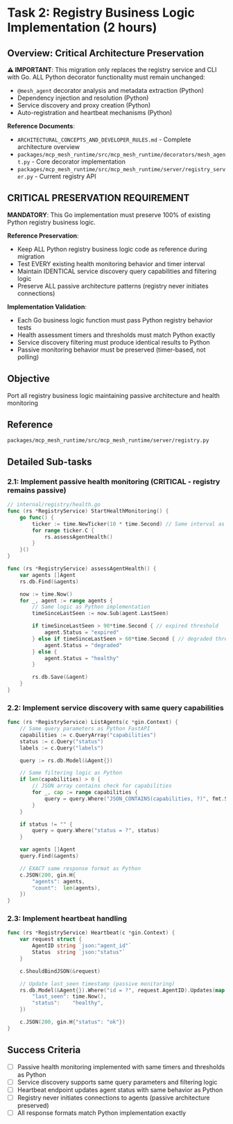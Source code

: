 # Task 2: Registry Business Logic Implementation (2 hours)

## Overview: Critical Architecture Preservation

**⚠️ IMPORTANT**: This migration only replaces the registry service and CLI with Go. ALL Python decorator functionality must remain unchanged:

- `@mesh_agent` decorator analysis and metadata extraction (Python)
- Dependency injection and resolution (Python)
- Service discovery and proxy creation (Python)
- Auto-registration and heartbeat mechanisms (Python)

**Reference Documents**:

- `ARCHITECTURAL_CONCEPTS_AND_DEVELOPER_RULES.md` - Complete architecture overview
- `packages/mcp_mesh_runtime/src/mcp_mesh_runtime/decorators/mesh_agent.py` - Core decorator implementation
- `packages/mcp_mesh_runtime/src/mcp_mesh_runtime/server/registry_server.py` - Current registry API

## CRITICAL PRESERVATION REQUIREMENT

**MANDATORY**: This Go implementation must preserve 100% of existing Python registry business logic.

**Reference Preservation**:

- Keep ALL Python registry business logic code as reference during migration
- Test EVERY existing health monitoring behavior and timer interval
- Maintain IDENTICAL service discovery query capabilities and filtering logic
- Preserve ALL passive architecture patterns (registry never initiates connections)

**Implementation Validation**:

- Each Go business logic function must pass Python registry behavior tests
- Health assessment timers and thresholds must match Python exactly
- Service discovery filtering must produce identical results to Python
- Passive monitoring behavior must be preserved (timer-based, not polling)

## Objective

Port all registry business logic maintaining passive architecture and health monitoring

## Reference

`packages/mcp_mesh_runtime/src/mcp_mesh_runtime/server/registry.py`

## Detailed Sub-tasks

### 2.1: Implement passive health monitoring (CRITICAL - registry remains passive)

```go
// internal/registry/health.go
func (rs *RegistryService) StartHealthMonitoring() {
    go func() {
        ticker := time.NewTicker(10 * time.Second) // Same interval as Python
        for range ticker.C {
            rs.assessAgentHealth()
        }
    }()
}

func (rs *RegistryService) assessAgentHealth() {
    var agents []Agent
    rs.db.Find(&agents)

    now := time.Now()
    for _, agent := range agents {
        // Same logic as Python implementation
        timeSinceLastSeen := now.Sub(agent.LastSeen)

        if timeSinceLastSeen > 90*time.Second { // expired threshold
            agent.Status = "expired"
        } else if timeSinceLastSeen > 60*time.Second { // degraded threshold
            agent.Status = "degraded"
        } else {
            agent.Status = "healthy"
        }

        rs.db.Save(&agent)
    }
}
```

### 2.2: Implement service discovery with same query capabilities

```go
func (rs *RegistryService) ListAgents(c *gin.Context) {
    // Same query parameters as Python FastAPI
    capabilities := c.QueryArray("capabilities")
    status := c.Query("status")
    labels := c.Query("labels")

    query := rs.db.Model(&Agent{})

    // Same filtering logic as Python
    if len(capabilities) > 0 {
        // JSON array contains check for capabilities
        for _, cap := range capabilities {
            query = query.Where("JSON_CONTAINS(capabilities, ?)", fmt.Sprintf(`"%s"`, cap))
        }
    }

    if status != "" {
        query = query.Where("status = ?", status)
    }

    var agents []Agent
    query.Find(&agents)

    // EXACT same response format as Python
    c.JSON(200, gin.H{
        "agents": agents,
        "count":  len(agents),
    })
}
```

### 2.3: Implement heartbeat handling

```go
func (rs *RegistryService) Heartbeat(c *gin.Context) {
    var request struct {
        AgentID string `json:"agent_id"`
        Status  string `json:"status"`
    }

    c.ShouldBindJSON(&request)

    // Update last_seen timestamp (passive monitoring)
    rs.db.Model(&Agent{}).Where("id = ?", request.AgentID).Updates(map[string]interface{}{
        "last_seen": time.Now(),
        "status":    "healthy",
    })

    c.JSON(200, gin.H{"status": "ok"})
}
```

## Success Criteria

- [ ] Passive health monitoring implemented with same timers and thresholds as Python
- [ ] Service discovery supports same query parameters and filtering logic
- [ ] Heartbeat endpoint updates agent status with same behavior as Python
- [ ] Registry never initiates connections to agents (passive architecture preserved)
- [ ] All response formats match Python implementation exactly
